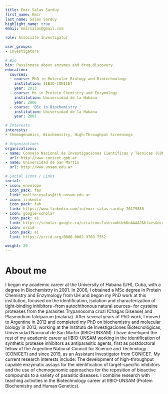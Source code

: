 ```yaml
---
title: Emir Salas Sarduy
first_name: Emir
last_name: Salas Sarduy
highlight_name: true
email: emirsalas@gmail.com

role: Associate Investigator

user_groups:
- Investigators

# Bio
bio: Passionate about enzymes and drug discovery.
education:
  courses:
  - course: PhD in Molecular Biology and Biotechnology
    institution: IIBIO-CONICET
    year: 2013
  - course: Ms in Protein Chemistry and Enzymology
    institution: Universidad de la Habana
    year: 2006
  - course: 'BSc in Biochemistry '
    institution: Universidad de la Habana
    year: 2001

# Interests
interests:
- Chemogenomics, Biochemistry, High-Throughput Screenings

# Organizations
organizations:
- name: Consejo Nacional de Investigaciones Científicas y Técnicas (CONICET)
  url: http://www.conicet.gob.ar
- name: Universidad de San Martín
  url: http://www.unsam.edu.ar

# Social Icons / Links
social:
- icon: envelope
  icon_pack: fas
  link: mailto:esalas@iib.unsam.edu.ar
- icon: linkedin
  icon_pack: fab
  link: https://www.linkedin.com/in/emir-salas-sarduy-76179855
- icon: google-scholar
  icon_pack: ai
  link: https://scholar.google.ro/citations?user=mhUekKoAAAAJ&hl=es&oi=ao
- icon: orcid
  icon_pack: ai
  link: https://orcid.org/0000-0002-9709-7552

weight: 20
---
```


# About me 

I began my academic career at the University of Habana (UH), Cuba, with a degree in Biochemistry in 2001. In 2006, I obtained a MSc degree in Protein Chemistry and Enzymology from UH and began my PhD work at this institution, focused on the identification, isolation and characterization of tight-binding inhibitors -from autochthonous natural sources- for cysteine proteases from the parasites Trypanosoma cruzi (Chagas Disease) and Plasmodium falciparum (malaria). After several years of PhD work, I moved to Argentine in 2012 and completed my PhD on biochemistry and molecular biology in 2013, working at the Instituto de Investigaciones Biotecnológicas, Universidad Nacional de San Martín (IIBIO-UNSAM). I have developed the rest of my academic career at IIBIO-UNSAM working in the identification of synthetic protease inhibitors as antiparasitic agents; first as postdoctoral fellow of the Argentine National Council for Science and Technology (CONICET) and since 2019, as an Assistant Investigator from CONICET. My current research interests include: The development of high-throughput capable enzymatic assays for the identification of target-specific inhibitors and the use of chemogenomic approaches for the reposition of bioactive compounds to a variety of parasitic diseases. I combine research with teaching activities in the Biotechnology career at IIBIO-UNSAM (Protein Biochemistry and Human Genetics).
